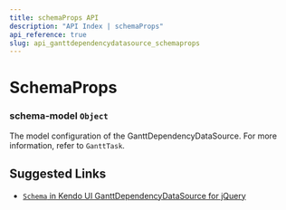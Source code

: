 ```yaml
---
title: schemaProps API
description: "API Index | schemaProps"
api_reference: true
slug: api_ganttdependencydatasource_schemaprops
---
```


# SchemaProps

### schema-model `Object`

The model configuration of the GanttDependencyDataSource. For more information, refer to `GanttTask`.

## Suggested Links

* [`Schema` in Kendo UI GanttDependencyDataSource for jQuery](https://docs.telerik.com/kendo-ui/api/javascript/data/ganttdependencydatasource/configuration/schema)
